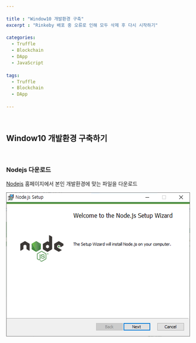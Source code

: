```yaml
---

title : "Window10 개발환경 구축"
excerpt : "Rinkeby 배포 중 오류로 인해 모두 삭제 후 다시 시작하기"

categories:
  - Truffle
  - Blockchain
  - DApp
  - JavaScript

tags:
  - Truffle
  - Blockchain
  - DApp

---
```


<br/>

Window10 개발환경 구축하기
-------------------

<br/>

### Nodejs 다운로드

[Nodejs](https://nodejs.org/en/download/) 홈페이지에서 본인 개발환경에 맞는 파일을 다운로드

![download](assets\pic\200418\nodejs-download.PNG)
